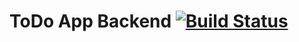 # ToDo App Backend [![Build Status](https://travis-ci.org/tbakirdoken/ToDo.svg?branch=master)](https://travis-ci.org/tbakirdoken/ToDo)
